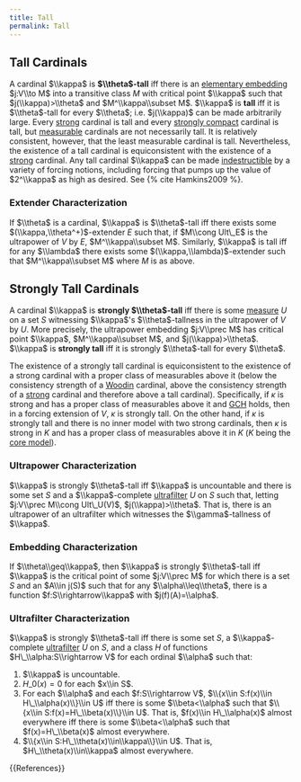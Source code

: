```yaml
---
title: Tall
permalink: Tall
---
```



## Tall Cardinals

A cardinal $\\kappa$ is **$\\theta$-tall** iff there is an [elementary embedding](Elementary_embedding "Elementary embedding") $j:V\\to M$ into a transitive class $M$ with critical point $\\kappa$ such that $j(\\kappa)>\\theta$ and $M^\\kappa\\subset M$. $\\kappa$ is **tall** iff it is $\\theta$-tall for every $\\theta$; i.e. $j(\\kappa)$ can be made arbitrarily large. Every [strong](Strong "Strong") cardinal is tall and every [strongly compact](Strongly_compact "Strongly compact") cardinal is tall, but [measurable](Measurable "Measurable") cardinals are not necessarily tall. It is relatively consistent, however, that the least measurable cardinal is tall. Nevertheless, the existence of a tall cardinal is equiconsistent with the existence of a [strong](Strong "Strong") cardinal. Any tall cardinal $\\kappa$ can be made [indestructible](Indestructible "Indestructible") by a variety of forcing notions,
including forcing that pumps up the value of $2^\\kappa$ as high as desired. See {% cite Hamkins2009 %}.

### Extender Characterization

If $\\theta$ is a cardinal, $\\kappa$ is $\\theta$-tall iff there exists some $(\\kappa,\\theta^+)$-extender $E$ such that, if $M\\cong Ult\_E$ is the ultrapower of $V$ by $E$, $M^\\kappa\\subset M$. Similarly, $\\kappa$ is tall iff for any $\\lambda$ there exists some $(\\kappa,\\lambda)$-extender such that $M^\\kappa\\subset M$ where $M$ is as above.

## Strongly Tall Cardinals

A cardinal $\\kappa$ is **strongly $\\theta$-tall** iff there is some [measure](Filter "Filter") $U$ on a set $S$ witnessing $\\kappa$'s $\\theta$-tallness in the ultrapower of $V$ by $U$. More precisely, the ultrapower embedding $j:V\\prec M$ has critical point $\\kappa$, $M^\\kappa\\subset M$, and $j(\\kappa)>\\theta$. $\\kappa$ is **strongly tall** iff it is strongly $\\theta$-tall for every $\\theta$.

The existence of a strongly tall cardinal is equiconsistent to the existence of a strong cardinal with a proper class of measurables above it (below the consistency strength of a [Woodin](Woodin "Woodin") cardinal, above the consistency strength of a [strong](Strong "Strong") cardinal and therefore above a tall cardinal). Specifically, if $κ$ is strong and has a proper class of measurables above it and [ GCH](Continuum_hypothesis_ "Continuum hypothesis ") holds, then in a forcing extension of $V$, $κ$ is strongly tall. On the other hand, if $κ$ is strongly tall and there is no inner model with two strong cardinals, then $κ$ is strong in $K$ and has a proper class of measurables above it in $K$ ($K$ being the [core model](Core_model "Core model")).

### Ultrapower Characterization

$\\kappa$ is strongly $\\theta$-tall iff $\\kappa$ is uncountable and there is some set $S$ and a $\\kappa$-complete [ultrafilter](Filter "Filter") $U$ on $S$ such that, letting $j:V\\prec M\\cong Ult\_U(V)$, $j(\\kappa)>\\theta$. That is, there is an ultrapower of an ultrafilter which witnesses the $\\gamma$-tallness of $\\kappa$.

### Embedding Characterization

If $\\theta\\geq\\kappa$, then $\\kappa$ is strongly $\\theta$-tall iff $\\kappa$ is the critical point of some $j:V\\prec M$ for which there is a set $S$ and an $A\\in j(S)$ such that for any $\\alpha\\leq\\theta$, there is a function $f:S\\rightarrow\\kappa$ with $j(f)(A)=\\alpha$.

### Ultrafilter Characterization

$\\kappa$ is strongly $\\theta$-tall iff there is some set $S$, a $\\kappa$-complete [ultrafilter](Filter "Filter") $U$ on $S$, and a class $H$ of functions $H\_\\alpha:S\\rightarrow V$ for each ordinal $\\alpha$ such that:
1.  $\\kappa$ is uncountable.
2.  $H\_0(x)=0$ for each $x\\in S$.
3.  For each $\\alpha$ and each $f:S\\rightarrow V$, $\\{x\\in S:f(x)\\in H\_\\alpha(x)\\}\\in U$ iff there is some $\\beta<\\alpha$ such that $\\{x\\in S:f(x)=H\_\\beta(x)\\}\\in U$. That is, $f(x)\\in H\_\\alpha(x)$ almost everywhere iff there is some $\\beta<\\alpha$ such that $f(x)=H\_\\beta(x)$ almost everywhere.
4.  $\\{x\\in S:H\_\\theta(x)\\in\\kappa\\}\\in U$. That is, $H\_\\theta(x)\\in\\kappa$ almost everywhere.

{{References}}
